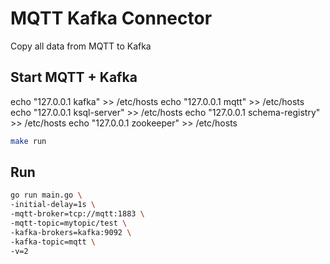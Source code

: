 # MQTT Kafka Connector

Copy all data from MQTT to Kafka

## Start MQTT + Kafka

echo "127.0.0.1 kafka" >> /etc/hosts
echo "127.0.0.1 mqtt" >> /etc/hosts
echo "127.0.0.1 ksql-server" >> /etc/hosts
echo "127.0.0.1 schema-registry" >> /etc/hosts
echo "127.0.0.1 zookeeper" >> /etc/hosts

```bash
make run
```
## Run

```bash
go run main.go \
-initial-delay=1s \
-mqtt-broker=tcp://mqtt:1883 \
-mqtt-topic=mytopic/test \
-kafka-brokers=kafka:9092 \
-kafka-topic=mqtt \
-v=2
```
